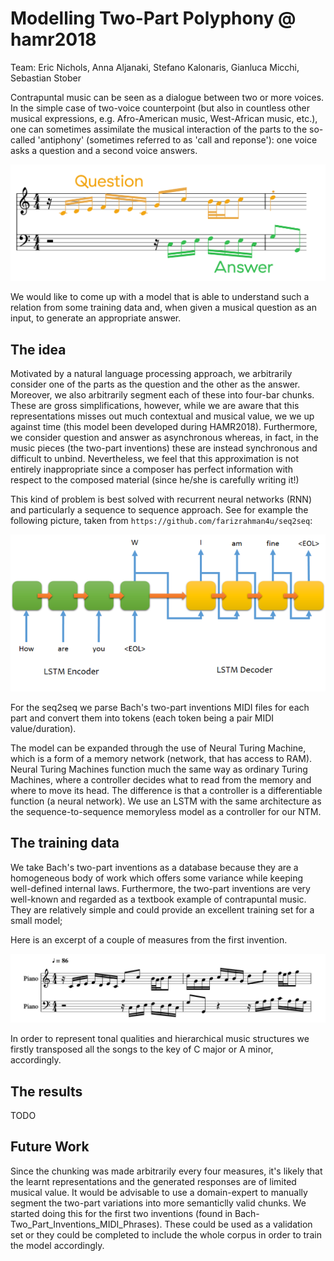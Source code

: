 # Modelling Two-Part Polyphony @ hamr2018

Team: Eric Nichols, Anna Aljanaki, Stefano Kalonaris, Gianluca Micchi, Sebastian Stober

Contrapuntal music can be seen as a dialogue between two or more voices.
In the simple case of two-voice counterpoint (but also in countless other musical expressions, e.g. Afro-American music, West-African music, etc.), one can sometimes assimilate the musical interaction of the parts to the so-called 'antiphony' (sometimes referred to as 'call and reponse'): one voice asks a question and a second voice answers.

![picture](./question-answer-example.png)

We would like to come up with a model that is able to understand such a relation from some training data and, when given a musical question as an input, to generate an appropriate answer.


## The idea
Motivated by a natural language processing approach, we arbitrarily consider one of the parts as the question and the other as the answer. Moreover, we also arbitrarily segment each of these into four-bar chunks. These are gross simplifications, however, while we are aware that this representations misses out much contextual and musical value, we we up against time (this model been developed during HAMR2018). Furthermore, we consider question and answer as asynchronous whereas, in fact, in the music pieces (the two-part inventions) these are instead synchronous and difficult to unbind.
Nevertheless, we feel that this approximation is not entirely inappropriate since a composer has perfect information with respect to the composed material (since he/she is carefully writing it!)

This kind of problem is best solved with recurrent neural networks (RNN) and particularly a sequence to sequence approach.
See for example the following picture, taken from `https://github.com/farizrahman4u/seq2seq`:

![picture](./seq2seq.png)

For the seq2seq we parse Bach's two-part inventions MIDI files for each part and convert them into tokens (each token being a pair MIDI value/duration).

The model can be expanded through the use of Neural Turing Machine, which is a form of a memory network (network, that has access to RAM). Neural Turing Machines function much the same way as ordinary
Turing Machines, where a controller decides what to read from the memory and where to move its head. The difference is that a controller is a differentiable function (a neural network). We use an LSTM
with the same architecture as the sequence-to-sequence memoryless model as a controller for our NTM. 

## The training data
We take Bach's two-part inventions as a database because they are a homogeneous body of work which offers some variance while keeping well-defined internal laws.
Furthermore, the two-part inventions are very well-known and regarded as a textbook example of contrapuntal music.
They are relatively simple and could provide an excellent training set for a small model;


Here is an excerpt of a couple of measures from the first invention.

![picture](./data_example.png)

In order to represent tonal qualities and hierarchical music structures we firstly transposed all the songs to the key of C major or A minor, accordingly.

## The results
TODO

## Future Work
Since the chunking was made arbitrarily every four measures, it's likely that the learnt representations and the generated responses are of limited musical value. It would be advisable to use a domain-expert to manually segment the two-part variations into more semanticlly valid chunks.
We started doing this for the first two inventions (found in Bach-Two_Part_Inventions_MIDI_Phrases). These could be used as a validation set or they could be completed to include the whole corpus in order to train the model accordingly.
